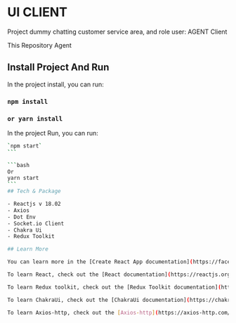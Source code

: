 # UI CLIENT

Project dummy chatting customer service area, and role user:
AGENT
Client

This Repository Agent

## Install Project And Run

In the project install, you can run:

### `npm install`

### `or yarn install`

In the project Run, you can run:

````bash
`npm start`
```

```bash
Or
yarn start
```
## Tech & Package

- Reactjs v 18.02
- Axios
- Dot Env
- Socket.io Client
- Chakra Ui
- Redux Toolkit

## Learn More

You can learn more in the [Create React App documentation](https://facebook.github.io/create-react-app/docs/getting-started).

To learn React, check out the [React documentation](https://reactjs.org/).

To learn Redux toolkit, check out the [Redux Toolkit documentation](https://redux-toolkit.js.org/introduction/getting-started).

To learn ChakraUi, check out the [ChakraUi documentation](https://chakra-ui.com/getting-started/cra-guide).

To learn Axios-http, check out the [Axios-http](https://axios-http.com/docs/intro).
````
